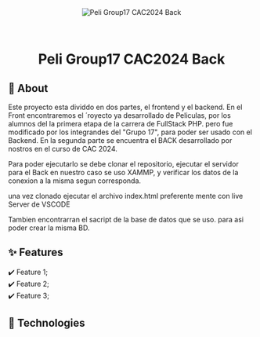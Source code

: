 <div align="center" id="top"> 
  <img src="./.github/app.gif" alt="Peli Group17 CAC2024 Back" />

  &#xa0;

</div>

<h1 align="center">Peli Group17 CAC2024 Back</h1>


<!-- Status -->

<!-- <h4 align="center"> 
	🚧  Peli Group17 CAC2024 Back 🚀 En Construcción...  🚧
</h4> 

<hr> -->


## :dart: About ##

Este proyecto esta dividdo en dos partes, el frontend y el backend.
En el Front encontraremos el ´royecto ya desarrollado de Peliculas, por los alumnos del la primera etapa de la carrera de FullStack PHP. pero fue modificado por los integrandes del "Grupo 17", para poder ser usado con el Backend.
En la segunda parte se encuentra el BACK desarrollado por nostros en el curso de CAC 2024.

Para poder ejecutarlo se debe clonar el repositorio, ejecutar el servidor para el Back en nuestro caso se uso XAMMP, y verificar los datos de la conexion a la misma segun corresponda.

una vez clonado ejecutar el archivo index.html preferente mente con live Server de VSCODE

Tambien encontrarran el sacript de la base de datos que se uso. para asi poder crear la misma BD.

## :sparkles: Features ##

:heavy_check_mark: Feature 1;\
:heavy_check_mark: Feature 2;\
:heavy_check_mark: Feature 3;

## :rocket: Technologies ##


